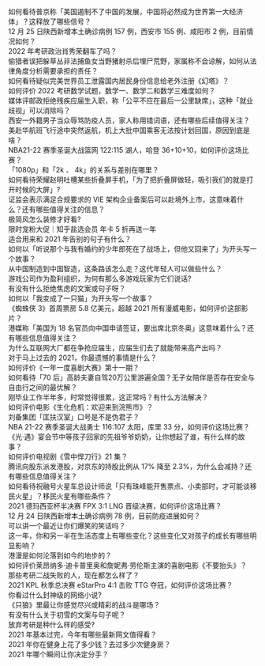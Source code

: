如何看待普京称「美国遏制不了中国的发展，中国将必然成为世界第一大经济体」？这释放了哪些信号？  
12 月 25 日陕西新增本土确诊病例 157 例，西安市 155 例、咸阳市 2 例，目前情况如何？  
2022 年考研政治肖秀荣翻车了吗？  
偷猎者误把躲草丛非法捕鱼女当野猪射杀后埋尸荒野，家属称不会谅解，如何从法律角度分析需要承担的责任？  
如何看待疑似完美世界员工泄露国内居民身份信息给老外注册《幻塔》？  
如何评价 2022 考研数学试题，数学一、数学二和数学三难度如何？  
媒体评邮政拒绝残疾应届生入职，称「公平不应在最后一公里缺席」，这种「就业歧视」可以消除吗？  
西安一外籍男子当众辱骂防疫人员，家人称用错词语，还有哪些后续值得关注？  
美赴华航班飞行途中突然返航，机上大批中国乘客无法按计划回国，原因到底是啥？  
NBA21-22 赛季圣诞大战篮网 122:115 湖人，哈登 36+10+10，如何评价这场比赛？  
「1080p」和「2k 、 4k」的关系与差别在哪里？  
如何看待荣耀赵明吐槽某些折叠屏手机，「为了把折叠屏做轻，吸引我们的就是打开时候的大屏」?  
证监会表示满足合规要求的 VIE 架构企业备案后可以赴境外上市，这意味着什么？还有哪些值得关注的信息？  
极简风怎么装修才好看?  
限时宠粉大促｜知乎盐选会员 年卡 5 折再送一年  
适合用来和 2021 年告别的句子有什么？  
如何以「听说那个与我有婚约的少年郎死在了战场上，但他又回来了」为开头写一个故事？  
从中国制造到中国智造，这条路该怎么走？这代年轻人可以做些什么？  
游戏公司作为盈利组织，为何有那么多游戏玩家为它们说话?  
有没有什么拒绝焦虑的文案或句子呀？  
如何以「我变成了一只猫」为开头写一个故事？  
《蜘蛛侠 3》首周票房 5.8 亿美元，超越 2021 所有漫威电影，如何评价这部影片？  
港媒称「美国为 18 名官员向中国申请签证，要出席北京冬奥」这意味着什么？还有哪些信息值得关注？  
为什么互联网大厂都在争抢应届生，应届生们去了就能带来高产出吗？  
对于马上过去的 2021，你最遗憾的事情是什么？  
如何评价《一年一度喜剧大赛》第十一期？  
如何看待「70 后」高龄夫妻自驾20万公里游遍全国？无子女陪伴是否存在安全与自由行之间的最优解？  
刚毕业工作半年多，时常觉得很累，这正常吗？有什么方法解决？  
如何评价电影《生化危机：欢迎来到浣熊市》？  
刘备集团「匡扶汉室」口号是不是伪君子？  
NBA 21-22 赛季圣诞大战勇士 116:107 太阳，库里 33 分，如何评价这场比赛？  
《光·遇》宴会节中等孩子回家的先祖爷爷奶奶，让你想起了谁，有什么样的故事？  
如何评价电视剧《雪中悍刀行》21 集？  
腾讯向股东派发港股，对京东的持股比例从 17% 降至 2.3%，为什么会减持？还有哪些信息值得关注？  
如何看待祝融号火星车总设计师说「只有珠峰能开售票点、小卖部时，才可能谈移民火星」？移民火星有哪些条件？  
2021 德玛西亚杯半决赛 FPX 3:1 LNG 晋级决赛，如何评价这场比赛？  
12 月 24 日陕西新增本土确诊病例 78 例，目前防疫进展如何？  
可以讲一个最近让你们爆笑的笑话吗？  
这一年，你和另一半在生活态度上有哪些变化？这些变化又对孩子的成长有哪些明显影响？  
港漫是如何沦落到如今的地步的？  
如何评价莱昂纳多·迪卡普里奥和詹妮弗·劳伦斯主演的喜剧电影《不要抬头》？  
那些考研二战失败的人，现在都怎么样了？  
2021 KPL 秋季总决赛 eStarPro 4:1 击败 TTG 夺冠，如何评价这场比赛？  
你看过什么封神级的网络小说?  
《只狼》里最让你感觉尽兴或精彩的战斗是哪场？  
有没有什么关于初雪的文案与句子呢？  
放弃考研是种什么样的感受?  
2021 年基本过完，今年有哪些最新网文值得看？  
2021 年你在健身上花了多少钱？去过多少次健身房？  
2021 年哪个瞬间让你决定分手？  

